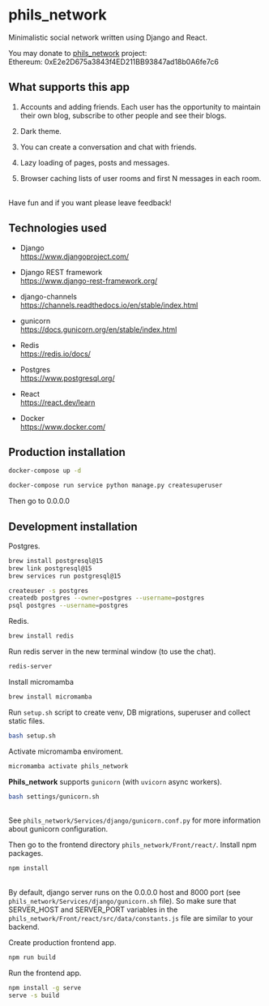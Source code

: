 # phils_network

Minimalistic social network written using Django and React.

You may donate to [phils_network](https://github.com/PHILIPP111007/phils_network) project: \
Ethereum: 0xE2e2D675a3843f4ED211BB93847ad18b0A6fe7c6

## What supports this app

1. Accounts and adding friends. Each user has the opportunity to maintain their own blog, subscribe to other people and see their blogs.

2. Dark theme.

3. You can create a conversation and chat with friends.

4. Lazy loading of pages, posts and messages.

5. Browser caching lists of user rooms and first N messages in each room.

\
Have fun and if you want please leave feedback!

## Technologies used

* Django \
<https://www.djangoproject.com/>

* Django REST framework \
<https://www.django-rest-framework.org/>

* django-channels \
<https://channels.readthedocs.io/en/stable/index.html>

* gunicorn \
<https://docs.gunicorn.org/en/stable/index.html>

* Redis \
<https://redis.io/docs/>

* Postgres \
<https://www.postgresql.org/>

* React \
<https://react.dev/learn>

* Docker \
<https://www.docker.com/>

## Production installation

```sh
docker-compose up -d

docker-compose run service python manage.py createsuperuser
```

Then go to 0.0.0.0

## Development installation

Postgres.

```sh
brew install postgresql@15
brew link postgresql@15
brew services run postgresql@15

createuser -s postgres
createdb postgres --owner=postgres --username=postgres
psql postgres --username=postgres
```

Redis.

```sh
brew install redis
```

Run redis server in the new terminal window (to use the chat).

```sh
redis-server
```

Install micromamba

```sh
brew install micromamba
```

Run `setup.sh` script to create venv, DB migrations, superuser and collect static files.

```sh
bash setup.sh
```

Activate micromamba enviroment.

```sh
micromamba activate phils_network
```

**Phils_network** supports `gunicorn` (with `uvicorn` async workers).

```sh
bash settings/gunicorn.sh
```

\
See `phils_network/Services/django/gunicorn.conf.py` for more information about gunicorn configuration.

Then go to the frontend directory `phils_network/Front/react/`. Install npm packages.

```sh
npm install
```

\
By default, django server runs on the 0.0.0.0 host and 8000 port (see `phils_network/Services/django/gunicorn.sh` file). So make sure that SERVER_HOST and SERVER_PORT variables in the `phils_network/Front/react/src/data/constants.js` file are similar to your backend.

Create production frontend app.

```sh
npm run build
```

Run the frontend app.

```sh
npm install -g serve
serve -s build
```
